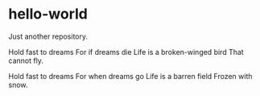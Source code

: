 # hello-world
Just another repository.

Hold fast to dreams
For if dreams die
Life is a broken-winged bird
That cannot fly.

Hold fast to dreams
For when dreams go
Life is a barren field
Frozen with snow.
